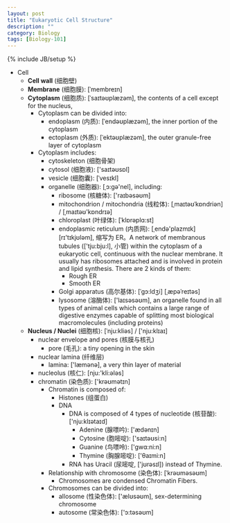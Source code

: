```yaml
---
layout: post
title: "Eukaryotic Cell Structure"
description: ""
category: Biology
tags: [Biology-101]
---
```

{% include JB/setup %}

- Cell
	- **Cell wall** (细胞壁)
	- **Membrane** (细胞膜): [ˈmembreɪn]
	- **Cytoplasm** (细胞质): [ˈsaɪtəʊplæzəm], the contents of a cell except for the nucleus, 
		- Cytoplasm can be divided into:
			- endoplasm (内质): [ˈendəʊplæzəm], the inner portion of the cytoplasm
			- ectoplasm (外质): [ˈektəʊplæzəm], the outer granule-free layer of cytoplasm
		- Cytoplasm includes:
			- cytoskeleton (细胞骨架)
			- cytosol (细胞液): ['saɪtəʊsɒl]
			- vesicle (细胞囊): [ˈvesɪkl]
			- organelle (细胞器): [ˌɔ:gə'nel], including:
				- ribosome (核糖体): ['raɪbəsəʊm]
				- mitochondrion / mitochondria (线粒体): [ˌmaɪtəʊˈkɒndriən] / [ˌmaɪtəʊ'kɒndrɪə]
				- chloroplast (叶绿体): [ˈklɒrəplɑ:st]
				- endoplasmic reticulum (内质网): [ˌendə'plazmɪk] [rɪ'tɪkjʊləm], 缩写为 ER。A network of membranous tubules (['tju:bju:l], 小管) within the cytoplasm of a eukaryotic cell, continuous with the nuclear membrane. It usually has ribosomes attached and is involved in protein and lipid synthesis. There are 2 kinds of them:
					- Rough ER
					- Smooth ER
				- Golgi apparatus (高尔基体): [ˈɡɔ:ldʒi] [ˌæpəˈreɪtəs]
				- lysosome (溶酶体): ['laɪsəsəʊm], an organelle found in all types of animal cells which contains a large range of digestive enzymes capable of splitting most biological macromolecules (including proteins)
	- **Nucleus / Nuclei** (细胞核): [ˈnju:kliəs] / ['nju:klɪaɪ]
		- nuclear envelope and pores (核膜与核孔)
			- pore (毛孔): a tiny opening in the skin
		- nuclear lamina (纤维层)
			- lamina: ['læmənə], a very thin layer of material
		- nucleolus (核仁): [nju:'kli:ələs]
		- chromatin (染色质): ['krəʊmətɪn]
			- Chromatin is composed of:
				- Histones (组蛋白)
				- DNA
					- DNA is composed of 4 types of nucleotide (核苷酸): ['nju:klɪətaɪd]
						- Adenine (腺嘌吟): ['ædənɪn]
						- Cytosine (胞嘧啶): ['saɪtəʊsi:n] 
						- Guanine (鸟嘌呤): ['gwɑ:ni:n]
						- Thymine (胸腺嘧啶): ['θaɪmi:n]
					- RNA has Uracil (尿嘧啶, ['jʊrəsɪl]) instead of Thymine.
			- Relationship with chromosome (染色体): [ˈkrəʊməsəʊm]
				- Chromosomes are condensed Chromatin Fibers.
			- Chromosomes can be divided into:
				- allosome (性染色体): ['ælʊsəʊm], sex-determining chromosome
				- autosome (常染色体): ['ɔ:təsəʊm]
